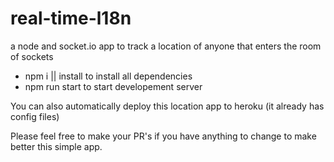 # real-time-l18n
a node and socket.io app to track a location of anyone that enters the room of sockets
 - npm i || install to install all dependencies 
 - npm run start to start developement server
 
 
 You can also automatically deploy this location app to heroku (it already has config files)
 
 Please feel free to make your PR's if you have anything to change to make better this simple app.
